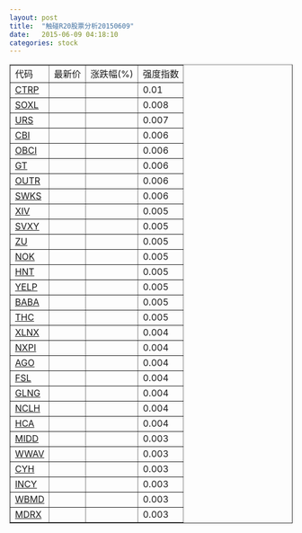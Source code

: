 ```yaml
---
layout: post
title:  "触碰R20股票分析20150609"
date:   2015-06-09 04:18:10
categories: stock
---
```

<script type="text/javascript">
var stockList = []
stockList.push('gb_ctrp');
stockList.push('gb_soxl');
stockList.push('gb_urs');
stockList.push('gb_cbi');
stockList.push('gb_obci');
stockList.push('gb_gt');
stockList.push('gb_outr');
stockList.push('gb_swks');
stockList.push('gb_xiv');
stockList.push('gb_svxy');
stockList.push('gb_zu');
stockList.push('gb_nok');
stockList.push('gb_hnt');
stockList.push('gb_yelp');
stockList.push('gb_baba');
stockList.push('gb_thc');
stockList.push('gb_xlnx');
stockList.push('gb_nxpi');
stockList.push('gb_ago');
stockList.push('gb_fsl');
stockList.push('gb_glng');
stockList.push('gb_nclh');
stockList.push('gb_hca');
stockList.push('gb_midd');
stockList.push('gb_wwav');
stockList.push('gb_cyh');
stockList.push('gb_incy');
stockList.push('gb_wbmd');
stockList.push('gb_mdrx');
</script>

<table border="1">
 <tr>
 <td>代码</td>
  <td>最新价</td>
  <td>涨跌幅(%)</td>
 <td>强度指数</td>
</tr>
  <tr id="ctrp"><td><a href="http://stock.finance.sina.com.cn/usstock/quotes/CTRP.html" target="_blank">CTRP</a></td><td></td><td></td><td>0.01</td></tr>
  <tr id="soxl"><td><a href="http://stock.finance.sina.com.cn/usstock/quotes/SOXL.html" target="_blank">SOXL</a></td><td></td><td></td><td>0.008</td></tr>
  <tr id="urs"><td><a href="http://stock.finance.sina.com.cn/usstock/quotes/URS.html" target="_blank">URS</a></td><td></td><td></td><td>0.007</td></tr>
  <tr id="cbi"><td><a href="http://stock.finance.sina.com.cn/usstock/quotes/CBI.html" target="_blank">CBI</a></td><td></td><td></td><td>0.006</td></tr>
  <tr id="obci"><td><a href="http://stock.finance.sina.com.cn/usstock/quotes/OBCI.html" target="_blank">OBCI</a></td><td></td><td></td><td>0.006</td></tr>
  <tr id="gt"><td><a href="http://stock.finance.sina.com.cn/usstock/quotes/GT.html" target="_blank">GT</a></td><td></td><td></td><td>0.006</td></tr>
  <tr id="outr"><td><a href="http://stock.finance.sina.com.cn/usstock/quotes/OUTR.html" target="_blank">OUTR</a></td><td></td><td></td><td>0.006</td></tr>
  <tr id="swks"><td><a href="http://stock.finance.sina.com.cn/usstock/quotes/SWKS.html" target="_blank">SWKS</a></td><td></td><td></td><td>0.006</td></tr>
  <tr id="xiv"><td><a href="http://stock.finance.sina.com.cn/usstock/quotes/XIV.html" target="_blank">XIV</a></td><td></td><td></td><td>0.005</td></tr>
  <tr id="svxy"><td><a href="http://stock.finance.sina.com.cn/usstock/quotes/SVXY.html" target="_blank">SVXY</a></td><td></td><td></td><td>0.005</td></tr>
  <tr id="zu"><td><a href="http://stock.finance.sina.com.cn/usstock/quotes/ZU.html" target="_blank">ZU</a></td><td></td><td></td><td>0.005</td></tr>
  <tr id="nok"><td><a href="http://stock.finance.sina.com.cn/usstock/quotes/NOK.html" target="_blank">NOK</a></td><td></td><td></td><td>0.005</td></tr>
  <tr id="hnt"><td><a href="http://stock.finance.sina.com.cn/usstock/quotes/HNT.html" target="_blank">HNT</a></td><td></td><td></td><td>0.005</td></tr>
  <tr id="yelp"><td><a href="http://stock.finance.sina.com.cn/usstock/quotes/YELP.html" target="_blank">YELP</a></td><td></td><td></td><td>0.005</td></tr>
  <tr id="baba"><td><a href="http://stock.finance.sina.com.cn/usstock/quotes/BABA.html" target="_blank">BABA</a></td><td></td><td></td><td>0.005</td></tr>
  <tr id="thc"><td><a href="http://stock.finance.sina.com.cn/usstock/quotes/THC.html" target="_blank">THC</a></td><td></td><td></td><td>0.005</td></tr>
  <tr id="xlnx"><td><a href="http://stock.finance.sina.com.cn/usstock/quotes/XLNX.html" target="_blank">XLNX</a></td><td></td><td></td><td>0.004</td></tr>
  <tr id="nxpi"><td><a href="http://stock.finance.sina.com.cn/usstock/quotes/NXPI.html" target="_blank">NXPI</a></td><td></td><td></td><td>0.004</td></tr>
  <tr id="ago"><td><a href="http://stock.finance.sina.com.cn/usstock/quotes/AGO.html" target="_blank">AGO</a></td><td></td><td></td><td>0.004</td></tr>
  <tr id="fsl"><td><a href="http://stock.finance.sina.com.cn/usstock/quotes/FSL.html" target="_blank">FSL</a></td><td></td><td></td><td>0.004</td></tr>
  <tr id="glng"><td><a href="http://stock.finance.sina.com.cn/usstock/quotes/GLNG.html" target="_blank">GLNG</a></td><td></td><td></td><td>0.004</td></tr>
  <tr id="nclh"><td><a href="http://stock.finance.sina.com.cn/usstock/quotes/NCLH.html" target="_blank">NCLH</a></td><td></td><td></td><td>0.004</td></tr>
  <tr id="hca"><td><a href="http://stock.finance.sina.com.cn/usstock/quotes/HCA.html" target="_blank">HCA</a></td><td></td><td></td><td>0.004</td></tr>
  <tr id="midd"><td><a href="http://stock.finance.sina.com.cn/usstock/quotes/MIDD.html" target="_blank">MIDD</a></td><td></td><td></td><td>0.003</td></tr>
  <tr id="wwav"><td><a href="http://stock.finance.sina.com.cn/usstock/quotes/WWAV.html" target="_blank">WWAV</a></td><td></td><td></td><td>0.003</td></tr>
  <tr id="cyh"><td><a href="http://stock.finance.sina.com.cn/usstock/quotes/CYH.html" target="_blank">CYH</a></td><td></td><td></td><td>0.003</td></tr>
  <tr id="incy"><td><a href="http://stock.finance.sina.com.cn/usstock/quotes/INCY.html" target="_blank">INCY</a></td><td></td><td></td><td>0.003</td></tr>
  <tr id="wbmd"><td><a href="http://stock.finance.sina.com.cn/usstock/quotes/WBMD.html" target="_blank">WBMD</a></td><td></td><td></td><td>0.003</td></tr>
  <tr id="mdrx"><td><a href="http://stock.finance.sina.com.cn/usstock/quotes/MDRX.html" target="_blank">MDRX</a></td><td></td><td></td><td>0.003</td></tr>
</table>
